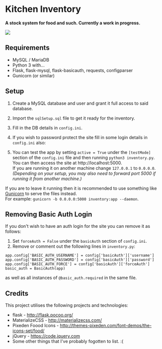 # Kitchen Inventory

**A stock system for food and such. Currently a work in progress.**  


![](https://i.imgur.com/4YBlx2e.png)

## Requirements
- MySQL / MariaDB
- Python 3 with...
- Flask, flask-mysql, flask-basicauth, requests, configparser
- Gunicorn (or similar)

## Setup
1. Create a MySQL database and user and grant it full access to said database.
2. Import the `sqlSetup.sql` file to get it ready for the inventory.
3. Fill in the DB details in `config.ini`.  
4. If you wish to password protect the site fill in some login details in `config.ini` also:

5. You can test the app by setting `active = True` under the `[testMode]` section of the `config.ini` file and then running `python3 inventory.py`.  
You can then access the site at http://localhost:5000.  
If you are running it on another machine change `127.0.0.1` to `0.0.0.0`.  
_(Depending on your setup, you may also need to forward port 5000 if running it from another machine.)_

If you are to leave it running then it is recommended to use something like [Gunicorn](https://gunicorn.org/) to serve the files instead.  
For example: `gunicorn -b 0.0.0.0:5000 inventory:app --daemon`.

## Removing Basic Auth Login
If you don't wish to have an auth login for the site you can remove it as follows:  
1. Set `forceAuth = False` under the `basicAuth` section of `config.ini`.  
2. Remove or comment out the following lines in `inventory.py`:  
```
app.config['BASIC_AUTH_USERNAME'] = config['basicAuth']['username']
app.config['BASIC_AUTH_PASSWORD'] = config['basicAuth']['password']
app.config['BASIC_AUTH_FORCE'] = config['basicAuth']['forceAuth']
basic_auth = BasicAuth(app)
```  
as well as all instances of `@basic_auth.required` in the same file.

## Credits
This project utilises the following projects and technologies:
- flask - http://flask.pocoo.org/
- MaterializeCSS - http://materializecss.com/
- Pixeden Foood Icons - http://themes-pixeden.com/font-demos/the-icons-set/food/
- jQuery - https://code.jquery.com
- Some other things that I've probably fogotten to list. :(
